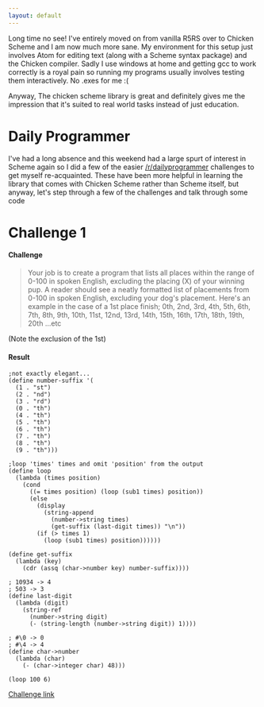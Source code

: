```yaml
---
layout: default
---
```


Long time no see!  I've entirely moved on from vanilla R5RS over to Chicken
Scheme and I am now much more sane. My environment for this setup just involves
Atom for editing text (along with a Scheme syntax package) and the Chicken
compiler. Sadly I use windows at home and getting gcc to work correctly is a
royal pain so running my programs usually involves testing them interactively.
No .exes for me :(

Anyway, The chicken scheme library is great and definitely gives me the
impression that it's suited to real world tasks instead of just education.

# Daily Programmer

I've had a long absence and this weekend had a large spurt of interest in Scheme
again so I did a few of the easier
[/r/dailyprogrammer](http://www.reddit.com/r/dailyprogrammer) challenges to get
myself re-acquainted. These have been more helpful in learning the library that
comes with Chicken Scheme rather than Scheme itself, but anyway, let's step
through a few of the challenges and talk through some code

# Challenge 1

#### Challenge

> Your job is to create a program that lists all places within the range of
> 0-100 in spoken English, excluding the placing (X) of your winning pup. A
> reader should see a neatly formatted list of placements from 0-100 in spoken
> English, excluding your dog's placement.
Here's an example in the case of a 1st place finish; 0th, 2nd, 3rd, 4th, 5th,
6th, 7th, 8th, 9th, 10th, 11st, 12nd, 13rd, 14th, 15th, 16th, 17th, 18th, 19th,
20th ...etc

(Note the exclusion of the 1st)

#### Result

    ;not exactly elegant...
    (define number-suffix '(
      (1 . "st")
      (2 . "nd")
      (3 . "rd")
      (0 . "th")
      (4 . "th")
      (5 . "th")
      (6 . "th")
      (7 . "th")
      (8 . "th")
      (9 . "th")))
    
    ;loop 'times' times and omit 'position' from the output
    (define loop
      (lambda (times position)
        (cond
          ((= times position) (loop (sub1 times) position))
          (else
            (display
              (string-append
                (number->string times)
                (get-suffix (last-digit times)) "\n"))
            (if (> times 1)
              (loop (sub1 times) position))))))
    
    (define get-suffix
      (lambda (key)
        (cdr (assq (char->number key) number-suffix))))
    
    ; 10934 -> 4
    ; 503 -> 3
    (define last-digit
      (lambda (digit)
        (string-ref
          (number->string digit)
          (- (string-length (number->string digit)) 1))))
    
    ; #\0 -> 0
    ; #\4 -> 4
    (define char->number
      (lambda (char)
        (- (char->integer char) 48)))
    
    (loop 100 6)

[Challenge link](https://www.reddit.com/r/dailyprogrammer/comments/4jom3a/20160516_challenge_267_easy_all_the_places_your/)
